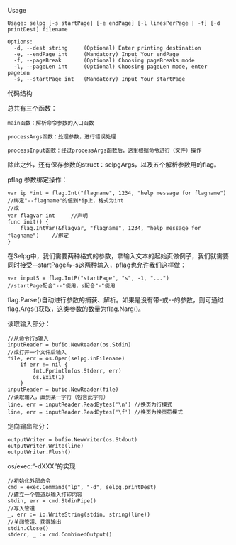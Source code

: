 Usage

```
Usage: selpg [-s startPage] [-e endPage] [-l linesPerPage | -f] [-d printDest] filename

Options:
  -d, --dest string		(Optional) Enter printing destination
  -e, --endPage int		(Mandatory) Input Your endPage
  -f, --pageBreak		(Optional) Choosing pageBreaks mode
  -l, --pageLen int     (Optional) Choosing pageLen mode, enter pageLen
  -s, --startPage int	(Mandatory) Input Your startPage
```
  代码结构

总共有三个函数：

    main函数：解析命令参数的入口函数

    processArgs函数：处理参数，进行错误处理

    processInput函数：经过processArgs函数后，这里根据命令进行（文件）操作

除此之外，还有保存参数的struct：selpgArgs，以及五个解析参数用的flag。

pflag 参数绑定操作：

```
var ip *int = flag.Int("flagname", 1234, "help message for flagname")	//绑定"--flagname"的值到*ip上，格式为int
//或
var flagvar int		//声明
func init() {
    flag.IntVar(&flagvar, "flagname", 1234, "help message for flagname")	//绑定
}
```

在Selpg中，我们需要两种格式的参数，拿输入文本的起始页做例子，我们就需要同时接受--startPage与-s这两种输入，pflag也允许我们这样做：
```
var inputS = flag.IntP("startPage", "s", -1, "...")
//startPage配合"--"使用，s配合"-"使用
```

flag.Parse()自动进行参数的捕获、解析。如果是没有带-或--的参数，则可通过flag.Args()获取，这类参数的数量为flag.Narg()。

读取输入部分：
```
//从命令行s输入
inputReader = bufio.NewReader(os.Stdin) 
//或打开一个文件后输入
file, err = os.Open(selpg.inFilename)
	if err != nil {
		fmt.Fprintln(os.Stderr, err)
		os.Exit(1)
	}
inputReader = bufio.NewReader(file)	
//读取输入，直到某一字符（包含此字符）
line, err = inputReader.ReadBytes('\n')	//换页为行模式
line, err = inputReader.ReadBytes('\f')	//换页为换页符模式
```


定向输出部分：
```
outputWriter = bufio.NewWriter(os.Stdout)
outputWriter.Write(line)
outputWriter.Flush()	
```

os/exec:“-dXXX”的实现
```
//初始化外部命令
cmd = exec.Command("lp", "-d", selpg.printDest)	
//建立一个管道以输入打印内容
stdin, err = cmd.StdinPipe()
//写入管道
_, err := io.WriteString(stdin, string(line))
//关闭管道、获得输出
stdin.Close()
stderr, _ := cmd.CombinedOutput()
```
